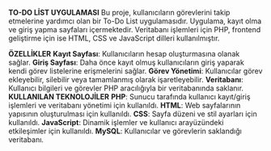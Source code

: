 **TO-DO LİST UYGULAMASI** 
Bu proje, kullanıcıların görevlerini takip etmelerine yardımcı olan bir To-Do List uygulamasıdır. Uygulama, kayıt olma ve giriş yapma sayfaları içermektedir. Veritabanı işlemleri için PHP, frontend geliştirme için ise HTML, CSS ve JavaScript dilleri kullanılmıştır.

**ÖZELLİKLER**
**Kayıt Sayfası**: Kullanıcıların hesap oluşturmasına olanak sağlar.
**Giriş Sayfası**: Daha önce kayıt olmuş kullanıcıların giriş yaparak kendi görev listelerine erişmelerini sağlar.
**Görev Yönetimi**: Kullanıcılar görev ekleyebilir, silebilir veya tamamlanmış olarak işaretleyebilir.
**Veritabanı**: Kullanıcı bilgileri ve görevler PHP aracılığıyla bir veritabanında saklanır.
**KULLANILAN TEKNOLOJİLER**
**PHP**: Sunucu tarafında kullanıcı kayıt/giriş işlemleri ve veritabanı yönetimi için kullanıldı.
**HTML**: Web sayfalarının yapısının oluşturulması için kullanıldı.
**CSS**: Sayfa düzeni ve stil ayarları için kullanıldı.
**JavaScript**: Dinamik işlemler ve kullanıcı arayüzündeki etkileşimler için kullanıldı.
**MySQL**: Kullanıcılar ve görevlerin saklandığı veritabanı.
